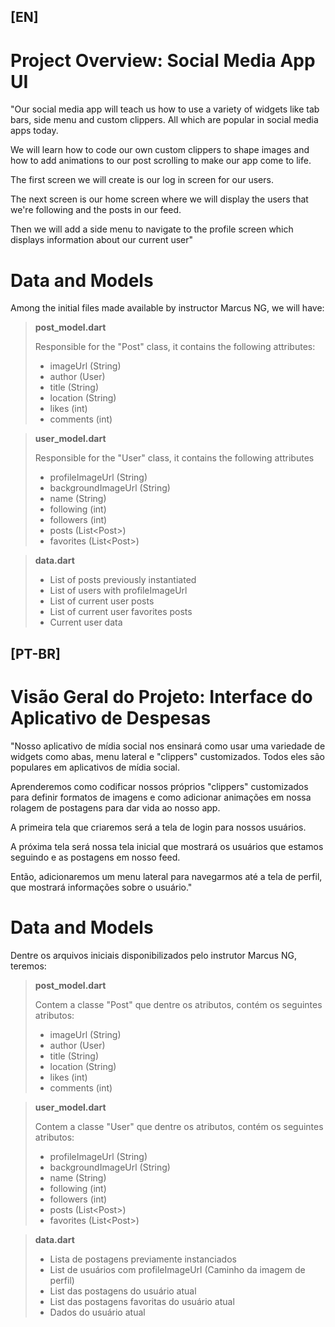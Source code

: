 ## [EN]

# Project Overview: Social Media App UI

"Our social media app will teach us how to use a variety of widgets like tab bars, side menu and custom clippers. All which are popular in social media apps today.

We will learn how to code our own custom clippers to shape images and how to add animations to our post scrolling to make our app come to life.

The first screen we will create is our log in screen for our users.

The next screen is our home screen where we will display the users that we're following and the posts in our feed.

Then we will add a side menu to navigate to the profile screen which displays information about our current user"

# Data and Models

Among the initial files made available by instructor Marcus NG, we will have:

> <b>post_model.dart</b>
>
>   Responsible for the "Post" class, it contains the following attributes:
>   - imageUrl (String)
>   - author (User)
>   - title (String)
>   - location (String)
>   - likes (int)
>   - comments (int)

> <b>user_model.dart</b>
>
>   Responsible for the "User" class, it contains the following attributes
>   - profileImageUrl (String)
>   - backgroundImageUrl (String)
>   - name (String)
>   - following (int)
>   - followers (int)
>   - posts (List\<Post>)
>   - favorites (List\<Post>)

> <b>data.dart</b>
>
>   - List of posts previously instantiated
>   - List of users with profileImageUrl
>   - List of current user posts
>   - List of current user favorites posts
>   - Current user data


## [PT-BR]

# Visão Geral do Projeto: Interface do Aplicativo de Despesas

"Nosso aplicativo de mídia social nos ensinará como usar uma variedade de widgets como abas, menu lateral e "clippers" customizados. Todos eles são populares em aplicativos de mídia social.

Aprenderemos como codificar nossos próprios "clippers" customizados para definir formatos de imagens e como adicionar animações em nossa rolagem de postagens para dar vida ao nosso app.

A primeira tela que criaremos será a tela de login para nossos usuários.

A próxima tela será nossa tela inicial que mostrará os usuários que estamos seguindo e as postagens em nosso feed.

Então, adicionaremos um menu lateral para navegarmos até a tela de perfil, que mostrará informações sobre o usuário."

# Data and Models

Dentre os arquivos iniciais disponibilizados pelo instrutor Marcus NG, teremos:

> <b>post_model.dart</b>
>
>   Contem a classe "Post" que dentre os atributos, contém os seguintes atributos:
>   - imageUrl (String)
>   - author (User)
>   - title (String)
>   - location (String)
>   - likes (int)
>   - comments (int)

> <b>user_model.dart</b>
>
>   Contem a classe "User" que dentre os atributos, contém os seguintes atributos:
>   - profileImageUrl (String)
>   - backgroundImageUrl (String)
>   - name (String)
>   - following (int)
>   - followers (int)
>   - posts (List\<Post>)
>   - favorites (List\<Post>)

> <b>data.dart</b>
>
>   - Lista de postagens previamente instanciados
>   - List de usuários com profileImageUrl (Caminho da imagem de perfil)
>   - List das postagens do usuário atual
>   - List das postagens favoritas do usuário atual
>   - Dados do usuário atual